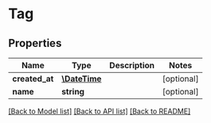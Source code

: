 # Tag

## Properties
Name | Type | Description | Notes
------------ | ------------- | ------------- | -------------
**created_at** | [**\DateTime**](\DateTime.md) |  | [optional] 
**name** | **string** |  | [optional] 

[[Back to Model list]](../README.md#documentation-for-models) [[Back to API list]](../README.md#documentation-for-api-endpoints) [[Back to README]](../README.md)



